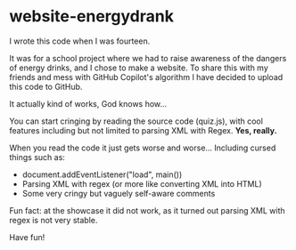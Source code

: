 # website-energydrank
I wrote this code when I was fourteen.

It was for a school project where we had to raise awareness of the dangers of energy drinks, and I chose to make a website.
To share this with my friends and mess with GitHub Copilot's algorithm I have decided to upload this code to GitHub.

It actually kind of works, God knows how...

You can start cringing by reading the source code (quiz.js), with cool features including but not limited to parsing XML with Regex. **Yes, really.**

When you read the code it just gets worse and worse... Including cursed things such as:
- document.addEventListener("load", main())
- Parsing XML with regex (or more like converting XML into HTML)
- Some very cringy but vaguely self-aware comments

Fun fact: at the showcase it did not work, as it turned out parsing XML with regex is not very stable.

Have fun!
